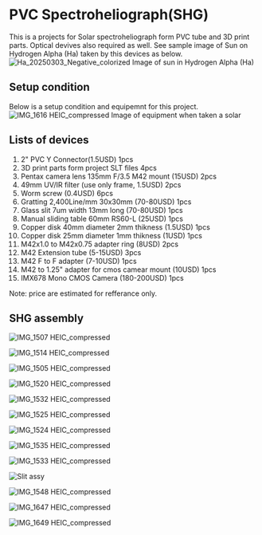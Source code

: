 # PVC Spectroheliograph(SHG)
This is a projects for Solar spectroheliograph form PVC tube and 3D print parts. Optical devives also required as well.
See sample image of Sun on Hydrogen Alpha (Ha) taken by this devices as below.
![Ha_20250303_Negative_colorized](https://github.com/user-attachments/assets/a2cc4c80-8f40-48de-9b24-f1caa6575d9c)
Image of sun in Hydrogen Alpha (Ha) 

## Setup condition
Below is a setup condition and equipemnt for this project.
![IMG_1616 HEIC_compressed](https://github.com/user-attachments/assets/474b7cff-a31b-4537-87d5-861397703e22)
Image of equipment when taken a solar

## Lists of devices
1. 2" PVC Y Connector(1.5USD)                                1pcs
2. 3D print parts form project SLT files                     4pcs    
3. Pentax camera lens 135mm F/3.5 M42 mount (15USD)          2pcs
4. 49mm UV/IR filter (use only frame, 1.5USD)                2pcs
5. Worm screw (0.4USD)                                       6pcs
6. Gratting 2,400Line/mm 30x30mm (70-80USD)                  1pcs
7. Glass slit 7um width 13mm long (70-80USD)                 1pcs
8. Manual sliding table 60mm RS60-L (25USD)                  1pcs
9. Copper disk 40mm diameter 2mm thikness (1.5USD)           1pcs
10. Copper disk 25mm diameter 1mm thikness (1USD)            1pcs
11. M42x1.0 to M42x0.75 adapter ring (8USD)                  2pcs
12. M42 Extension tube (5-15USD)                             3pcs
13. M42 F to F adapter (7-10USD)                             1pcs
14. M42 to 1.25" adapter for cmos camear mount (10USD)       1pcs
15. IMX678 Mono CMOS Camera (180-200USD)                     1pcs

Note: price are estimated for refferance only.

## SHG assembly
![IMG_1507 HEIC_compressed](https://github.com/user-attachments/assets/246b250b-9443-4e0f-9219-068b76ed1979)

![IMG_1514 HEIC_compressed](https://github.com/user-attachments/assets/0acbf4dc-9313-4ea5-b56f-15c37ef8c842)

![IMG_1505 HEIC_compressed](https://github.com/user-attachments/assets/2edb4fb4-b3f6-43e9-bd81-e65affddf0e2)

![IMG_1520 HEIC_compressed](https://github.com/user-attachments/assets/d67cda80-6980-4d89-befb-fc2f366001fe)

![IMG_1532 HEIC_compressed](https://github.com/user-attachments/assets/a5dbdd6a-f389-4a8a-b24b-bc4f95b23b31)

![IMG_1525 HEIC_compressed](https://github.com/user-attachments/assets/4973ff9c-6901-4bb5-b3bb-f1c9edf64095)

![IMG_1524 HEIC_compressed](https://github.com/user-attachments/assets/6a8915a2-1b9a-40d2-915e-72d1034868da)

![IMG_1535 HEIC_compressed](https://github.com/user-attachments/assets/ea5d2ec8-4181-4882-9b2a-828e65bd6e87)

![IMG_1533 HEIC_compressed](https://github.com/user-attachments/assets/c14f122f-5d5b-4747-8de6-9b3fe32be45c)

![Slit assy](https://github.com/user-attachments/assets/807be643-e18e-4737-bc8b-9a32699990ce)

![IMG_1548 HEIC_compressed](https://github.com/user-attachments/assets/6d2010d9-ae5a-4d1a-9fd1-cb4dc003be5e)

![IMG_1647 HEIC_compressed](https://github.com/user-attachments/assets/fa08417d-61cf-4768-a490-d0124b0f90f1)

![IMG_1649 HEIC_compressed](https://github.com/user-attachments/assets/514a54e4-144f-499b-bbd8-acfb6d303411)
